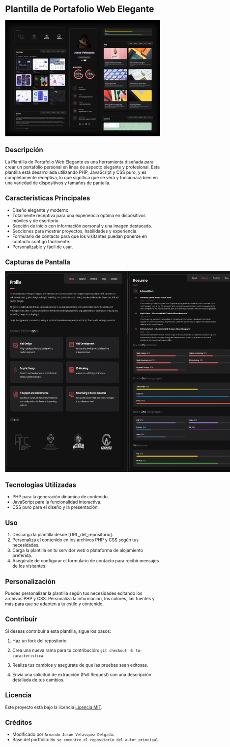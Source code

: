 # Plantilla de Portafolio Web Elegante

<img src="blob/portada.jpg" alt="Perfil usuario" width="600"/>

## Descripción

La Plantilla de Portafolio Web Elegante es una herramienta diseñada para crear un portafolio personal en línea de aspecto elegante y profesional. Esta plantilla está desarrollada utilizando PHP, JavaScript y CSS puro, y es completamente receptiva, lo que significa que se verá y funcionará bien en una variedad de dispositivos y tamaños de pantalla.

## Características Principales

- Diseño elegante y moderno.
- Totalmente receptiva para una experiencia óptima en dispositivos móviles y de escritorio.
- Sección de inicio con información personal y una imagen destacada.
- Secciones para mostrar proyectos, habilidades y experiencia.
- Formulario de contacto para que los visitantes puedan ponerse en contacto contigo fácilmente.
- Personalizable y fácil de usar.

## Capturas de Pantalla

<div style="display: flex">
  <img src="blob/img1.png" alt="Perfil usuario" width="400"/>
  <img src="blob/img2.png" alt="Perfil usuario" width="400"/>
  <img src="blob/img3.png" alt="Perfil usuario" width="400"/>
  <img src="blob/img4.png" alt="Perfil usuario" width="400"/>
  <img src="blob/img5.png" alt="Perfil usuario" width="400"/>
</div>

## Tecnologías Utilizadas

- PHP para la generación dinámica de contenido.
- JavaScript para la funcionalidad interactiva.
- CSS puro para el diseño y la presentación.

## Uso

1. Descarga la plantilla desde [URL_del_repositorio].
2. Personaliza el contenido en los archivos PHP y CSS según tus necesidades.
3. Carga la plantilla en tu servidor web o plataforma de alojamiento preferida.
4. Asegúrate de configurar el formulario de contacto para recibir mensajes de los visitantes.

## Personalización

Puedes personalizar la plantilla según tus necesidades editando los archivos PHP y CSS. Personaliza la información, los colores, las fuentes y más para que se adapten a tu estilo y contenido.

## Contribuir

Si deseas contribuir a esta plantilla, sigue los pasos:

1. Haz un fork del repositorio.

2. Crea una nueva rama para tu contribución: `git checkout -b tu-caracteristica`.

3. Realiza tus cambios y asegúrate de que las pruebas sean exitosas.

4. Envía una solicitud de extracción (Pull Request) con una descripción detallada de tus cambios.

## Licencia

Este proyecto está bajo la licencia [Licencia MIT](LICENSE).

## Créditos

- Modificado por `Armando Josue Velasquez Delgado`.
- Base del portfolio: `No se encontro el repositorio del autor principal`.
